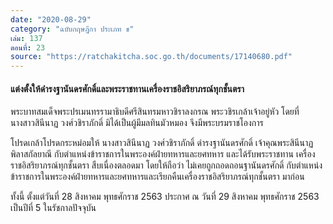 ```yaml
---
date: "2020-08-29"
category: "ฉบับกฤษฎีกา ประเภท ข"
เล่ม: 137
ตอนที่: 23
source: "https://ratchakitcha.soc.go.th/documents/17140680.pdf"
---
```


#### แต่งตั้งให้ดำรงฐานันดรศักดิ์และพระราชทานเครื่องราชอิสริยาภรณ์ทุกชั้นตรา

พระบาทสมเด็จพระปรเมนทรรามาธิบดีศรีสินทรมหาวชิราลงกรณ
พระวชิรเกล้าเจ้าอยู่หัว
โดยที่ นางสาวสินีนาฏ วงศ์วชิราภักดิ์ มิได้เป็นผู้มีมลทินมัวหมอง จึงมีพระบรมราชโองการ

โปรดเกล้าโปรดกระหม่อมให้ นางสาวสินีนาฏ วงศ์วชิราภักดิ์ ดำรงฐานันดรศักดิ์ เจ้าคุณพระสินีนาฏ
พิลาสกัลยาณี กับตำแหน่งข้าราชการในพระองค์ฝ่ายทหารและยศทหาร และได้รับพระราชทาน
เครื่องราชอิสริยาภรณ์ทุกชั้นตรา สืบเนื่องตลอดมา โดยให้ถือว่า ไม่เคยถูกถอดถอนฐานันดรศักดิ์
กับตำแหน่งข้าราชการในพระองค์ฝ่ายทหารและยศทหารและเรียกคืนเครื่องราชอิสริยาภรณ์ทุกชั้นตรา
มาก่อน

ทั้งนี้ ตั้งแต่วันที่ 28 สิงหาคม พุทธศักราช 2563
ประกาศ ณ วันที่ 29 สิงหาคม พุทธศักราช 2563 เป็นปีที่ 5 ในรัชกาลปัจจุบัน
